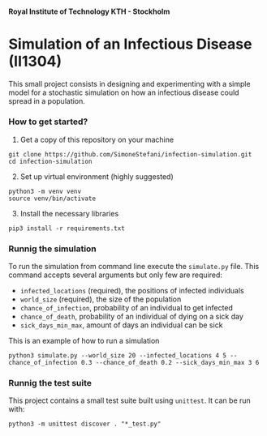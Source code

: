 #### Royal Institute of Technology KTH - Stockholm
# Simulation of an Infectious Disease (II1304)

This small project consists in designing and experimenting with a simple model for a stochastic simulation on how an infectious disease could spread in a population. 

### How to get started?
1. Get a copy of this repository on your machine
```
git clone https://github.com/SimoneStefani/infection-simulation.git
cd infection-simulation
```

2. Set up virtual environment (highly suggested)
```
python3 -m venv venv
source venv/bin/activate
```

3. Install the necessary libraries
```
pip3 install -r requirements.txt
```


### Runnig the simulation

To run the simulation from command line execute the `simulate.py` file. This command accepts several arguments but only few are required:
* `infected_locations` (required), the positions of infected individuals
* `world_size` (required), the size of the population
* `chance_of_infection`, probability of an individual to get infected
* `chance_of_death`, probability of an individual of dying on a sick day
* `sick_days_min_max`, amount of days an individual can be sick

This is an example of how to run a simulation
```
python3 simulate.py --world_size 20 --infected_locations 4 5 --chance_of_infection 0.3 --chance_of_death 0.2 --sick_days_min_max 3 6
```

### Runnig the test suite

This project contains a small test suite built using `unittest`. It can be run with:
```
python3 -m unittest discover . "*_test.py"
```

